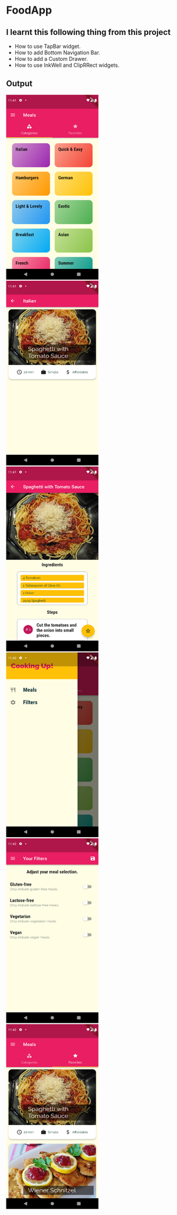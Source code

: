 # FoodApp

## I learnt this following thing from this project

- How to use TapBar widget.
- How to add Bottom Navigation Bar.
- How to add a Custom Drawer.
- How to use InkWell and ClipRRect widgets.

## Output

<img src="assets/output1.png" width=250 height=500>
<br/>
<img src="assets/output2.png" width=250 height=500>
<br/>
<img src="assets/output3.png" width=250 height=500>
<br/>
<img src="assets/output4.png" width=250 height=500>
<br/>
<img src="assets/output5.png" width=250 height=500>
<br/>
<img src="assets/output6.png" width=250 height=500>
